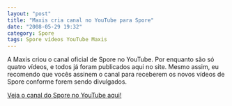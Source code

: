 ```yaml
---
layout: "post"
title: "Maxis cria canal no YouTube para Spore"
date: "2008-05-29 19:32"
category: Spore
tags: Spore vídeos YouTube Maxis
---
```


A Maxis criou o canal oficial de Spore no YouTube. Por enquanto são só quatro vídeos, e todos já foram publicados aqui no site. Mesmo assim, eu recomendo que vocês assinem o canal para receberem os novos vídeos de Spore conforme forem sendo divulgados.

[Veja o canal do Spore no YouTube aqui!](https://www.youtube.com/user/Spore)
